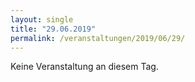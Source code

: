 ```yaml
---
layout: single
title: "29.06.2019"
permalink: /veranstaltungen/2019/06/29/
---
```


Keine Veranstaltung an diesem Tag.
